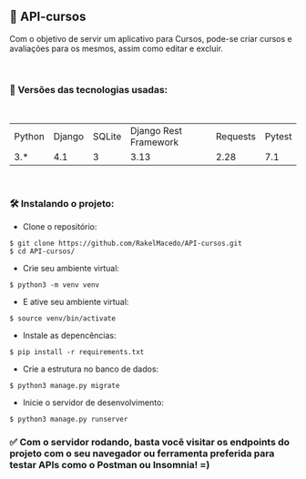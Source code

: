 ## 📜 API-cursos
Com o objetivo de servir um aplicativo para Cursos, pode-se criar cursos e avaliações para os mesmos, assim como editar e excluir.

<br>

### 📑 Versões das tecnologias usadas:

<table>
  <tr>
    <td>Python</td>
    <td>Django</td>    
    <td>SQLite</td>
    <td>Django Rest Framework</td>
    <td>Requests</td>
    <td>Pytest</td>
  </tr>
  <tr>
    <td>3.*</td>
    <td>4.1</td>
    <td>3</td>
    <td>3.13</td>
    <td>2.28</td>
    <td>7.1</td>
  </tr>
</table>

<br>

### 🛠️ Instalando o projeto:

- Clone o repositório:
```
$ git clone https://github.com/RakelMacedo/API-cursos.git
$ cd API-cursos/
```

- Crie seu ambiente virtual:
```
$ python3 -m venv venv
```

- E ative seu ambiente virtual:
```
$ source venv/bin/activate
```

- Instale as depencências:
```
$ pip install -r requirements.txt
```

- Crie a estrutura no banco de dados:
``` 
$ python3 manage.py migrate
```  

- Inicie o servidor de desenvolvimento:
```
$ python3 manage.py runserver
```

### ✅ Com o servidor rodando, basta você visitar os endpoints do projeto com o seu navegador ou ferramenta preferida para testar APIs como o Postman ou Insomnia! =)
